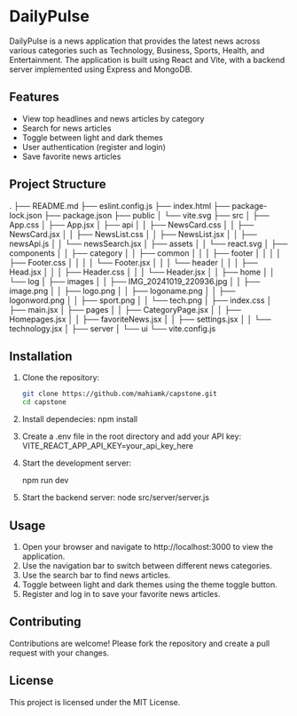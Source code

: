 # DailyPulse

DailyPulse is a news application that provides the latest news across various categories such as Technology, Business, Sports, Health, and Entertainment. The application is built using React and Vite, with a backend server implemented using Express and MongoDB.

## Features

- View top headlines and news articles by category
- Search for news articles
- Toggle between light and dark themes
- User authentication (register and login)
- Save favorite news articles

## Project Structure
.
├── README.md
├── eslint.config.js
├── index.html
├── package-lock.json
├── package.json
├── public
│   └── vite.svg
├── src
│   ├── App.css
│   ├── App.jsx
│   ├── api
│   │   ├── NewsCard.css
│   │   ├── NewsCard.jsx
│   │   ├── NewsList.css
│   │   ├── NewsList.jsx
│   │   ├── newsApi.js
│   │   └── newsSearch.jsx
│   ├── assets
│   │   └── react.svg
│   ├── components
│   │   ├── category
│   │   ├── common
│   │   │   ├── footer
│   │   │   │   ├── Footer.css
│   │   │   │   └── Footer.jsx
│   │   │   └── header
│   │   │       ├── Head.jsx
│   │   │       ├── Header.css
│   │   │       └── Header.jsx
│   │   ├── home
│   │   └── log
│   ├── images
│   │   ├── IMG_20241019_220936.jpg
│   │   ├── image.png
│   │   ├── logo.png
│   │   ├── logoname.png
│   │   ├── logonword.png
│   │   ├── sport.png
│   │   └── tech.png
│   ├── index.css
│   ├── main.jsx
│   ├── pages
│   │   ├── CategoryPage.jsx
│   │   ├── Homepages.jsx
│   │   ├── favoriteNews.jsx
│   │   ├── settings.jsx
│   │   └── technology.jsx
│   ├── server
│   └── ui
└── vite.config.js


## Installation

1. Clone the repository:
   ```sh
   git clone https://github.com/mahiamk/capstone.git
   cd capstone

2. Install dependecies:
    npm install
3. Create a .env file in the root directory and add your API key:
    VITE_REACT_APP_API_KEY=your_api_key_here
4. Start the development server:

    npm run dev
5. Start the backend server:
  node src/server/server.js



## Usage
  1. Open your browser and navigate to http://localhost:3000 to view the application.
  2. Use the navigation bar to switch between different news categories.  
  3. Use the search bar to find news articles.
  4. Toggle between light and dark themes using the theme toggle button.
  5. Register and log in to save your favorite news articles.


## Contributing
Contributions are welcome! Please fork the repository and create a pull request with your changes.

## License
This project is licensed under the MIT License.

